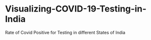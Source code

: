 # Visualizing-COVID-19-Testing-in-India
Rate of Covid Positive for Testing in different States of India
